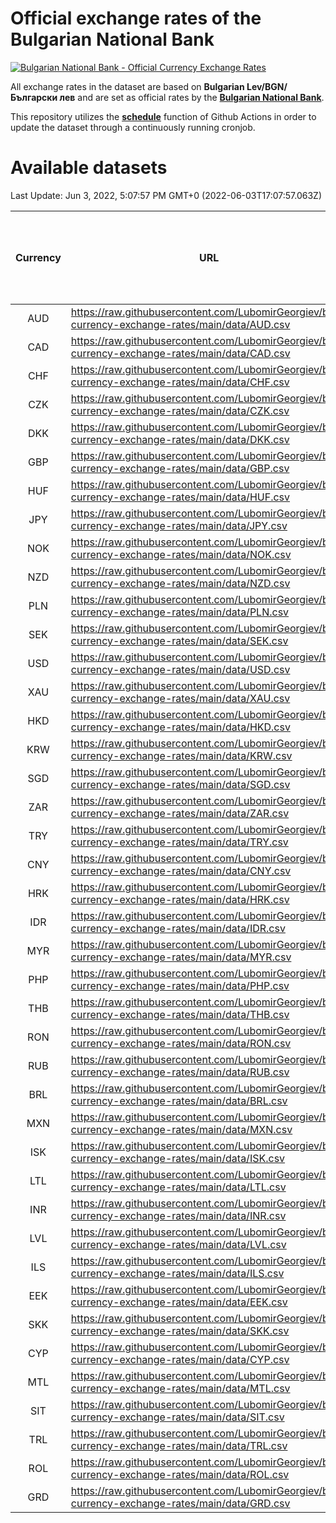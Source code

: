 # Official exchange rates of the Bulgarian National Bank

[![Bulgarian National Bank - Official Currency Exchange Rates](https://github.com/LubomirGeorgiev/bnb-currency-exchange-rates/actions/workflows/update-rates.yml/badge.svg?branch=main)](https://github.com/LubomirGeorgiev/bnb-currency-exchange-rates/actions/workflows/update-rates.yml)

All exchange rates in the dataset are based on **Bulgarian Lev/BGN/Български лев** and are set as official rates by the [**Bulgarian National Bank**](https://www.bnb.bg/Statistics/StExternalSector/StExchangeRates/StERForeignCurrencies/index.htm?toLang=_EN).

This repository utilizes the [**schedule**](https://docs.github.com/en/actions/reference/events-that-trigger-workflows) function of Github Actions in order to update the dataset through a continuously running cronjob.

# Available datasets

<!-- START LINKS (DO NOT EVER FU*ING DELETE THIS COMMENT FOR THE LOVE OF YOUR LIFE!!! IF YOU ARE CURIOS HOW IT WORKS, YOU CAN HAVE A LOOK AT ./src/updateReadme.ts) -->

Last Update: Jun 3, 2022, 5:07:57 PM GMT+0 (2022-06-03T17:07:57.063Z)

| Currency | URL                                                                                             | Number of records | Number of missing days that were filled in |
| :------: | ----------------------------------------------------------------------------------------------- | :---------------: | :----------------------------------------: |
|   AUD    | https://raw.githubusercontent.com/LubomirGeorgiev/bnb-currency-exchange-rates/main/data/AUD.csv |       8150        |                    2516                    |
|   CAD    | https://raw.githubusercontent.com/LubomirGeorgiev/bnb-currency-exchange-rates/main/data/CAD.csv |       8150        |                    2516                    |
|   CHF    | https://raw.githubusercontent.com/LubomirGeorgiev/bnb-currency-exchange-rates/main/data/CHF.csv |       8150        |                    2516                    |
|   CZK    | https://raw.githubusercontent.com/LubomirGeorgiev/bnb-currency-exchange-rates/main/data/CZK.csv |       8150        |                    2516                    |
|   DKK    | https://raw.githubusercontent.com/LubomirGeorgiev/bnb-currency-exchange-rates/main/data/DKK.csv |       8150        |                    2516                    |
|   GBP    | https://raw.githubusercontent.com/LubomirGeorgiev/bnb-currency-exchange-rates/main/data/GBP.csv |       8150        |                    2516                    |
|   HUF    | https://raw.githubusercontent.com/LubomirGeorgiev/bnb-currency-exchange-rates/main/data/HUF.csv |       8150        |                    2516                    |
|   JPY    | https://raw.githubusercontent.com/LubomirGeorgiev/bnb-currency-exchange-rates/main/data/JPY.csv |       8150        |                    2516                    |
|   NOK    | https://raw.githubusercontent.com/LubomirGeorgiev/bnb-currency-exchange-rates/main/data/NOK.csv |       8150        |                    2516                    |
|   NZD    | https://raw.githubusercontent.com/LubomirGeorgiev/bnb-currency-exchange-rates/main/data/NZD.csv |       8150        |                    2516                    |
|   PLN    | https://raw.githubusercontent.com/LubomirGeorgiev/bnb-currency-exchange-rates/main/data/PLN.csv |       8150        |                    2516                    |
|   SEK    | https://raw.githubusercontent.com/LubomirGeorgiev/bnb-currency-exchange-rates/main/data/SEK.csv |       8150        |                    2516                    |
|   USD    | https://raw.githubusercontent.com/LubomirGeorgiev/bnb-currency-exchange-rates/main/data/USD.csv |       8150        |                    2516                    |
|   XAU    | https://raw.githubusercontent.com/LubomirGeorgiev/bnb-currency-exchange-rates/main/data/XAU.csv |       8150        |                    2518                    |
|   HKD    | https://raw.githubusercontent.com/LubomirGeorgiev/bnb-currency-exchange-rates/main/data/HKD.csv |       7850        |                    2427                    |
|   KRW    | https://raw.githubusercontent.com/LubomirGeorgiev/bnb-currency-exchange-rates/main/data/KRW.csv |       7850        |                    2427                    |
|   SGD    | https://raw.githubusercontent.com/LubomirGeorgiev/bnb-currency-exchange-rates/main/data/SGD.csv |       7850        |                    2427                    |
|   ZAR    | https://raw.githubusercontent.com/LubomirGeorgiev/bnb-currency-exchange-rates/main/data/ZAR.csv |       7850        |                    2427                    |
|   TRY    | https://raw.githubusercontent.com/LubomirGeorgiev/bnb-currency-exchange-rates/main/data/TRY.csv |       6337        |                    1962                    |
|   CNY    | https://raw.githubusercontent.com/LubomirGeorgiev/bnb-currency-exchange-rates/main/data/CNY.csv |       6220        |                    1929                    |
|   HRK    | https://raw.githubusercontent.com/LubomirGeorgiev/bnb-currency-exchange-rates/main/data/HRK.csv |       6220        |                    1929                    |
|   IDR    | https://raw.githubusercontent.com/LubomirGeorgiev/bnb-currency-exchange-rates/main/data/IDR.csv |       6220        |                    1929                    |
|   MYR    | https://raw.githubusercontent.com/LubomirGeorgiev/bnb-currency-exchange-rates/main/data/MYR.csv |       6220        |                    1929                    |
|   PHP    | https://raw.githubusercontent.com/LubomirGeorgiev/bnb-currency-exchange-rates/main/data/PHP.csv |       6220        |                    1929                    |
|   THB    | https://raw.githubusercontent.com/LubomirGeorgiev/bnb-currency-exchange-rates/main/data/THB.csv |       6220        |                    1929                    |
|   RON    | https://raw.githubusercontent.com/LubomirGeorgiev/bnb-currency-exchange-rates/main/data/RON.csv |       6161        |                    1911                    |
|   RUB    | https://raw.githubusercontent.com/LubomirGeorgiev/bnb-currency-exchange-rates/main/data/RUB.csv |       6126        |                    1897                    |
|   BRL    | https://raw.githubusercontent.com/LubomirGeorgiev/bnb-currency-exchange-rates/main/data/BRL.csv |       5249        |                    1631                    |
|   MXN    | https://raw.githubusercontent.com/LubomirGeorgiev/bnb-currency-exchange-rates/main/data/MXN.csv |       5249        |                    1631                    |
|   ISK    | https://raw.githubusercontent.com/LubomirGeorgiev/bnb-currency-exchange-rates/main/data/ISK.csv |       5150        |                    1594                    |
|   LTL    | https://raw.githubusercontent.com/LubomirGeorgiev/bnb-currency-exchange-rates/main/data/LTL.csv |       5148        |                    1577                    |
|   INR    | https://raw.githubusercontent.com/LubomirGeorgiev/bnb-currency-exchange-rates/main/data/INR.csv |       4880        |                    1515                    |
|   LVL    | https://raw.githubusercontent.com/LubomirGeorgiev/bnb-currency-exchange-rates/main/data/LVL.csv |       4783        |                    1463                    |
|   ILS    | https://raw.githubusercontent.com/LubomirGeorgiev/bnb-currency-exchange-rates/main/data/ILS.csv |       4154        |                    1294                    |
|   EEK    | https://raw.githubusercontent.com/LubomirGeorgiev/bnb-currency-exchange-rates/main/data/EEK.csv |       3993        |                    1219                    |
|   SKK    | https://raw.githubusercontent.com/LubomirGeorgiev/bnb-currency-exchange-rates/main/data/SKK.csv |       2965        |                    907                     |
|   CYP    | https://raw.githubusercontent.com/LubomirGeorgiev/bnb-currency-exchange-rates/main/data/CYP.csv |       2897        |                    881                     |
|   MTL    | https://raw.githubusercontent.com/LubomirGeorgiev/bnb-currency-exchange-rates/main/data/MTL.csv |       2597        |                    792                     |
|   SIT    | https://raw.githubusercontent.com/LubomirGeorgiev/bnb-currency-exchange-rates/main/data/SIT.csv |       2534        |                    770                     |
|   TRL    | https://raw.githubusercontent.com/LubomirGeorgiev/bnb-currency-exchange-rates/main/data/TRL.csv |       1811        |                    552                     |
|   ROL    | https://raw.githubusercontent.com/LubomirGeorgiev/bnb-currency-exchange-rates/main/data/ROL.csv |       1689        |                    516                     |
|   GRD    | https://raw.githubusercontent.com/LubomirGeorgiev/bnb-currency-exchange-rates/main/data/GRD.csv |        359        |                    107                     |

<!-- END LINKS (DO NOT EVER FU*ING DELETE THIS COMMENT FOR THE LOVE OF YOUR LIFE!!! IF YOU ARE CURIOS HOW IT WORKS, YOU CAN HAVE A LOOK AT ./src/updateReadme.ts) -->
